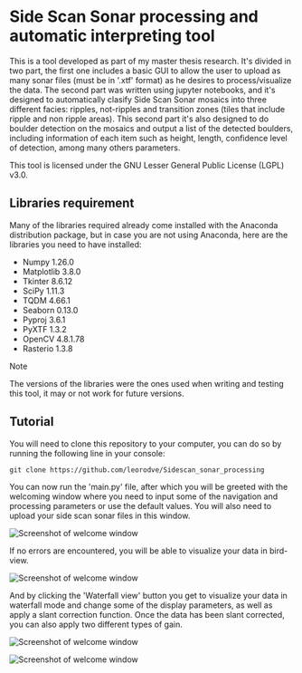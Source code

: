 # Side Scan Sonar processing and automatic interpreting tool
This is a tool developed as part of my master thesis research. It's divided in two part, the first one includes a basic GUI to allow the user to upload as many sonar files (must be in '.xtf' format) as he desires to process/visualize the data. The second part was written using jupyter notebooks, and it's designed to automatically clasify Side Scan Sonar mosaics into three different facies: ripples, not-ripples and transition zones (tiles that include ripple and non ripple areas). This second part it's also designed to do boulder detection on the mosaics and output a list of the detected boulders, including information of each item such as height, length, confidence level of detection, among many others parameters.

This tool is licensed under the GNU Lesser General Public License (LGPL) v3.0.

## Libraries requirement
Many of the libraries required already come installed with the Anaconda distribution package, but in case you are not using Anaconda, here are the libraries you need to have installed:

* Numpy 1.26.0
* Matplotlib 3.8.0
* Tkinter 8.6.12
* SciPy  1.11.3
* TQDM  4.66.1
* Seaborn  0.13.0
* Pyproj  3.6.1
* PyXTF  1.3.2
* OpenCV  4.8.1.78
* Rasterio  1.3.8

> [!NOTE]
> The versions of the libraries were the ones used when writing and testing this tool, it may or not work for future versions.

## Tutorial
You will need to clone this repository to your computer, you can do so by running the following line in your console:

` git clone https://github.com/leorodve/Sidescan_sonar_processing `

You can now run the 'main.py' file, after which you will be greeted with the welcoming window where you need to input some of the navigation and processing parameters or use the default values. You will also need to upload your side scan sonar files in this window.

![Screenshot of welcome window](https://imgur.com/fGjtPzL.png)

If no errors are encountered, you will be able to visualize your data in bird-view.

![Screenshot of welcome window](https://imgur.com/kYEXjL8.png)

And by clicking the 'Waterfall view' button you get to visualize your data in waterfall mode and change some of the display parameters, as well as apply a slant correction function. Once the data has been slant corrected, you can also apply two different types of gain.

![Screenshot of welcome window](https://imgur.com/NYMzG23.png)

![Screenshot of welcome window](https://imgur.com/QpfS4QQ.png)
